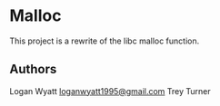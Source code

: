# Malloc
This project is a rewrite of the libc malloc function.

## Authors

Logan Wyatt <loganwyatt1995@gmail.com>
Trey Turner <email>
